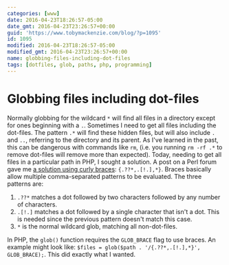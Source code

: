 ```yaml
---
categories: [www]
date: 2016-04-23T18:26:57-05:00
date_gmt: 2016-04-23T23:26:57+00:00
guid: 'https://www.tobymackenzie.com/blog/?p=1095'
id: 1095
modified: 2016-04-23T18:26:57-05:00
modified_gmt: 2016-04-23T23:26:57+00:00
name: globbing-files-including-dot-files
tags: [dotfiles, glob, paths, php, programming]
---
```


Globbing files including dot-files
==================================

Normally globbing for the wildcard `*` will find all files in a directory except for ones beginning with a `.`.  Sometimes I need to get all files including the dot-files.  The pattern `.*` will find these hidden files, but will also include `.` and `..`, referring to the directory and its parent.  As I've learned in the past, this can be dangerous with commands like `rm`, (i.e. you running `rm -rf .*` to remove dot-files will remove more than expected).  Today, needing to get all files in a particular path in PHP, I sought a solution.  A post on a Perl forum gave me [a solution using curly braces](http://www.perlmonks.org/?node_id=310198): `{.??*,.[!.],*}`.  Braces basically allow multiple comma-separated patterns to be evaluated.  The three patterns are:

1. `.??*` matches a dot followed by two characters followed by any number of characters.
2. `.[!.]` matches a dot followed by a single character that isn't a dot.  This is needed since the previous pattern doesn't match this case.
3. `*` is the normal wildcard glob, matching all non-dot-files.

In PHP, the `glob()` function requires the `GLOB_BRACE` flag to use braces.  An example might look like: `$files = glob($path . '/{.??*,.[!.],*}', GLOB_BRACE);`.  This did exactly what I wanted.
